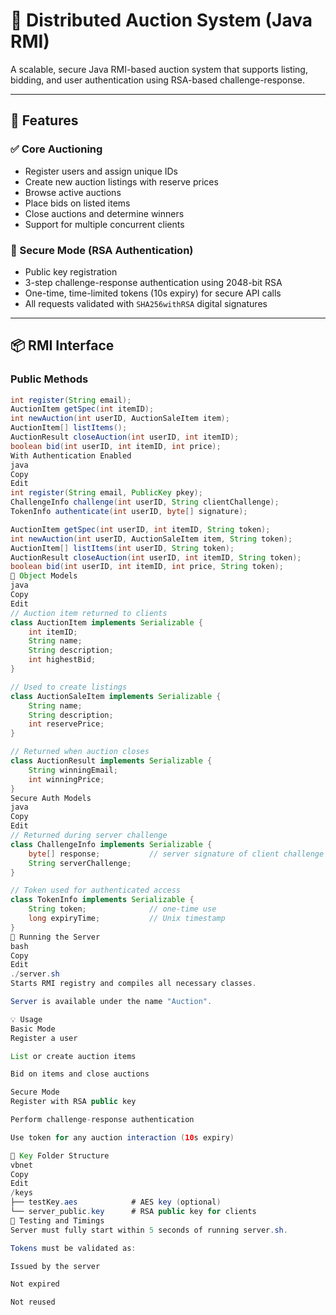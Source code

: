 # 🧾 Distributed Auction System (Java RMI)

A scalable, secure Java RMI-based auction system that supports listing, bidding, and user authentication using RSA-based challenge-response.

---

## 🚀 Features

### ✅ Core Auctioning
- Register users and assign unique IDs
- Create new auction listings with reserve prices
- Browse active auctions
- Place bids on listed items
- Close auctions and determine winners
- Support for multiple concurrent clients

### 🔐 Secure Mode (RSA Authentication)
- Public key registration
- 3-step challenge-response authentication using 2048-bit RSA
- One-time, time-limited tokens (10s expiry) for secure API calls
- All requests validated with `SHA256withRSA` digital signatures

---

## 📦 RMI Interface

### Public Methods

```java
int register(String email);
AuctionItem getSpec(int itemID);
int newAuction(int userID, AuctionSaleItem item);
AuctionItem[] listItems();
AuctionResult closeAuction(int userID, int itemID);
boolean bid(int userID, int itemID, int price);
With Authentication Enabled
java
Copy
Edit
int register(String email, PublicKey pkey);
ChallengeInfo challenge(int userID, String clientChallenge);
TokenInfo authenticate(int userID, byte[] signature);

AuctionItem getSpec(int userID, int itemID, String token);
int newAuction(int userID, AuctionSaleItem item, String token);
AuctionItem[] listItems(int userID, String token);
AuctionResult closeAuction(int userID, int itemID, String token);
boolean bid(int userID, int itemID, int price, String token);
🧱 Object Models
java
Copy
Edit
// Auction item returned to clients
class AuctionItem implements Serializable {
    int itemID;
    String name;
    String description;
    int highestBid;
}

// Used to create listings
class AuctionSaleItem implements Serializable {
    String name;
    String description;
    int reservePrice;
}

// Returned when auction closes
class AuctionResult implements Serializable {
    String winningEmail;
    int winningPrice;
}
Secure Auth Models
java
Copy
Edit
// Returned during server challenge
class ChallengeInfo implements Serializable {
    byte[] response;           // server signature of client challenge
    String serverChallenge;
}

// Token used for authenticated access
class TokenInfo implements Serializable {
    String token;              // one-time use
    long expiryTime;           // Unix timestamp
}
🔧 Running the Server
bash
Copy
Edit
./server.sh
Starts RMI registry and compiles all necessary classes.

Server is available under the name "Auction".

💡 Usage
Basic Mode
Register a user

List or create auction items

Bid on items and close auctions

Secure Mode
Register with RSA public key

Perform challenge-response authentication

Use token for any auction interaction (10s expiry)

🔐 Key Folder Structure
vbnet
Copy
Edit
/keys
├── testKey.aes            # AES key (optional)
└── server_public.key      # RSA public key for clients
🧪 Testing and Timings
Server must fully start within 5 seconds of running server.sh.

Tokens must be validated as:

Issued by the server

Not expired

Not reused
